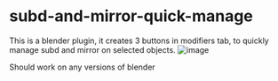 # subd-and-mirror-quick-manage
This is a blender plugin, it creates 3 buttons in modifiers tab, to quickly manage subd and mirror on selected objects.
![image](https://github.com/RolandVyens/subd-and-mirror-quick-manage/assets/30930721/e8a7c5bb-9f1a-4c63-a5ec-16e61c6a6791)

Should work on any versions of blender
